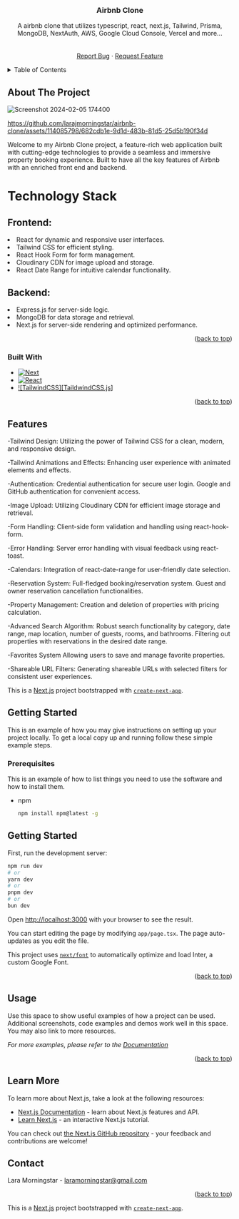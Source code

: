<a name="readme-top"></a>

<!-- PROJECT LOGO -->
<br />
<div align="center">
  <a href[="https://github.com/larajmorningstar/airbnb-clone">
  </a>


<h3 align="center">Airbnb Clone </h3>

  <p align="center">
    A airbnb clone that utilizes typescript, react, next.js, Tailwind, Prisma, MongoDB, NextAuth, AWS, Google Cloud Console, Vercel and more...
    <br />
    <br />
    <br />
    <a href="https://github.com/larajmorningstar/airbnb-clone/issues">Report Bug</a>
    ·
    <a href="https://github.com/larajmorningstar/airbnb-clone/issues">Request Feature</a>
  </p>
</div>



<!-- TABLE OF CONTENTS -->
<details>
  <summary>Table of Contents</summary>
  <ol>
    <li>
      <a href="#about-the-project">About The Project</a>
      <ul>
        <li><a href="#built-with">Built With</a></li>
      </ul>
    </li>
    <li>
      <a href="#getting-started">Getting Started</a>
      <ul>
        <li><a href="#prerequisites">Prerequisites</a></li>
        <li><a href="#installation">Getting Started</a></li>
      </ul>
    </li>
    <li><a href="#roadmap">Features</a></li>
    <li><a href="#contact">Contact</a></li>
  </ol>
</details>



<!-- ABOUT THE PROJECT -->
## About The Project

![Screenshot 2024-02-05 174400](https://github.com/larajmorningstar/airbnb-clone/assets/114085798/52535e2a-b4e8-4079-a620-c83efdbb1dbd)


https://github.com/larajmorningstar/airbnb-clone/assets/114085798/682cdb1e-9d1d-483b-81d5-25d5b190f34d

Welcome to my Airbnb Clone project, a feature-rich web application built with cutting-edge technologies to provide a seamless and immersive property booking experience. Built to have all the key features of Airbnb with an enriched front end and backend.
<h1>Technology Stack</h1>
<h2>Frontend:</h2>

<li>React for dynamic and responsive user interfaces.</li>
<li>Tailwind CSS for efficient styling.</li>
<li>React Hook Form for form management.</li>
<li>Cloudinary CDN for image upload and storage.</li>
<li>React Date Range for intuitive calendar functionality.</li>

<h2>Backend:</h2>
<li>Express.js for server-side logic.</li>
<li>MongoDB for data storage and retrieval.</li>
<li>Next.js for server-side rendering and optimized performance.</li>


<p align="right">(<a href="#readme-top">back to top</a>)</p>



### Built With

* [![Next][Next.js]][Next-url]
* [![React][React.js]][React-url]
* [![TailwindCSS][TaildwindCSS.js]][TailwindCSS-url]

<p align="right">(<a href="#readme-top">back to top</a>)</p>

<!-- Features -->
## Features

-Tailwind Design:
Utilizing the power of Tailwind CSS for a clean, modern, and responsive design.

-Tailwind Animations and Effects:
Enhancing user experience with animated elements and effects.

-Authentication:
Credential authentication for secure user login.
Google and GitHub authentication for convenient access.

-Image Upload:
Utilizing Cloudinary CDN for efficient image storage and retrieval.

-Form Handling:
Client-side form validation and handling using react-hook-form.

-Error Handling:
Server error handling with visual feedback using react-toast.

-Calendars:
Integration of react-date-range for user-friendly date selection.

-Reservation System:
Full-fledged booking/reservation system.
Guest and owner reservation cancellation functionalities.

-Property Management:
Creation and deletion of properties with pricing calculation.

-Advanced Search Algorithm:
Robust search functionality by category, date range, map location, number of guests, rooms, and bathrooms.
Filtering out properties with reservations in the desired date range.

-Favorites System
Allowing users to save and manage favorite properties.

-Shareable URL Filters:
Generating shareable URLs with selected filters for consistent user experiences.

This is a [Next.js](https://nextjs.org/) project bootstrapped with [`create-next-app`](https://github.com/vercel/next.js/tree/canary/packages/create-next-app).


<!-- GETTING STARTED -->
## Getting Started

This is an example of how you may give instructions on setting up your project locally.
To get a local copy up and running follow these simple example steps.

### Prerequisites

This is an example of how to list things you need to use the software and how to install them.
* npm
  ```sh
  npm install npm@latest -g
  ```

## Getting Started

First, run the development server:

```bash
npm run dev
# or
yarn dev
# or
pnpm dev
# or
bun dev
```

Open [http://localhost:3000](http://localhost:3000) with your browser to see the result.

You can start editing the page by modifying `app/page.tsx`. The page auto-updates as you edit the file.

This project uses [`next/font`](https://nextjs.org/docs/basic-features/font-optimization) to automatically optimize and load Inter, a custom Google Font.

<p align="right">(<a href="#readme-top">back to top</a>)</p>



<!-- USAGE EXAMPLES -->
## Usage

Use this space to show useful examples of how a project can be used. Additional screenshots, code examples and demos work well in this space. You may also link to more resources.

_For more examples, please refer to the [Documentation](https://example.com)_

<p align="right">(<a href="#readme-top">back to top</a>)</p>



## Learn More

To learn more about Next.js, take a look at the following resources:

- [Next.js Documentation](https://nextjs.org/docs) - learn about Next.js features and API.
- [Learn Next.js](https://nextjs.org/learn) - an interactive Next.js tutorial.

You can check out [the Next.js GitHub repository](https://github.com/vercel/next.js/) - your feedback and contributions are welcome!

<!-- CONTACT -->
## Contact

Lara Morningstar - laramorningstar@gmail.com


<p align="right">(<a href="#readme-top">back to top</a>)</p>



<!-- MARKDOWN LINKS & IMAGES -->
<!-- https://www.markdownguide.org/basic-syntax/#reference-style-links -->
[product-screenshot]: https://github.com/larajmorningstar/notion_clone/assets/114085798/8ac7d0e1-ad7a-4d6d-a0c5-03ca6c8aef46
[product-screentshot2]: https://github.com/larajmorningstar/notion_clone/assets/114085798/61626b86-64f9-44ff-a317-484971d564c5
[Next.js]: https://img.shields.io/badge/next.js-000000?style=for-the-badge&logo=nextdotjs&logoColor=white
[Next-url]: https://nextjs.org/
[React.js]: https://img.shields.io/badge/React-20232A?style=for-the-badge&logo=react&logoColor=61DAFB
[React-url]: https://reactjs.org/
[TailwindCSS.js]: https://img.shields.io/static/v1?style=for-the-badge&message=Tailwind+CSS&color=222222&logo=Tailwind+CSS&logoColor=06B6D4&label=
[TailwindCSS-url]: https://tailwindcss.com/


This is a [Next.js](https://nextjs.org/) project bootstrapped with [`create-next-app`](https://github.com/vercel/next.js/tree/canary/packages/create-next-app).

